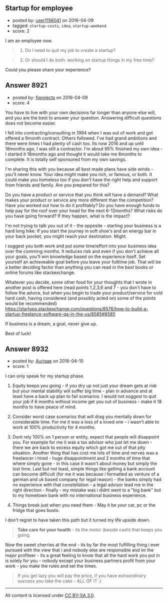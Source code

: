 ## Startup for employee

- posted by: [user1156041](https://stackexchange.com/users/1181136/user1156041) on 2016-04-09
- tagged: `startup-costs`, `idea`, `startup-weekend`
- score: 2

I am an employee now. 

> 1) Do I need to quit my job to create a startup?

> 2) Or should I do both: working on startup things in my free time?

Could you please share your experience?


## Answer 8921

- posted by: [fiprojects](https://stackexchange.com/users/5370155/fiprojects) on 2016-04-09
- score: 4

You have to live with your own decisions far longer than anyone else will, and you are the best to answer your question.  Answering difficult questions does not become easier.

I fell into contracting/consulting in 1994 when I was out of work and got offered a 9month contract. Others followed. I've had grand ambitions and there were times I had plenty of cash too. Its now 2016 and up until 18months ago, I was still a contractor. I'm about 95% finished my own idea - I started it 18months ago and thought it would take me 6months to complete. It is totally self sponsored from my own savings.

I'm sharing this with you because all best made plans have side winds - you'll never know. Your idea might make you rich, or famous, or both. It could make you homeless too if you don't have the right help and support from friends and family. Are you prepared for this?

Do you have a product or service that you think will have a demand? What makes your product or service any more different than the competition? Have you worked out how to do it profitably? Do you have enough funds to help pay for the roof over your head for the next 6-12months? What risks do you have going forward? If they happen, what is the impact?

I'm not trying to talk you out of it - the opposite - starting your business is a hard long hike. If you start the journey in soft shoe's and an energy bar in your back pocket, you might reach your destination. Might.

I suggest you both work and put some time/effort into your business idea over the comming months. It reduces risk and even if you don't achieve all your goals, you'll win knowledge based on the experience itself. Set yourself an achieveable goal before you leave your fulltime job. That will be a better deciding factor than anything you can read in the best books or online forums like stackexchange.

Whatever you decide, some other food for your thoughts that I wrote in another post is offered here (read points 1,2,3,6 and 7 - you don't have to follow the advice, but when you begin to trade your product/service for cold hard cash, having considered (and possibly acted on) some of the points would be recommended)
https://startups.stackexchange.com/questions/8576/how-to-build-a-startup-freelance-software-qa-in-the-us/8585#8585

If business is a dream, a goal, never give up.

Best of luck!


## Answer 8932

- posted by: [Aurigae](https://stackexchange.com/users/2012842/aurigae) on 2016-04-10
- score: 1


I can only speak for my startup phase.

 1. Equity keeps you going - if you dry up not just your dream gets at risk but your mental stability will suffer big time - plan in advance and at least have a back up plan to fail scenarios. I would not suggest to quit your job if 6 months without income get you out of business - make it 18 months to have peace of mind.

 2. Consider worst case scenarios that will drag you mentally down for considerable time. For me it was a loss of a loved one - i wasn't able to work at 100% productivity for 4 months.

 3. Dont rely 100% on 1 person or entity, expect that people will disappoint you.
For example for me it was a tax advisor who just let me down - there we are back to excess equity which got me out of that pity situation. 
Another thing that has cost me lots of time and nerves was a freelancer i hired - huge disappointment and 2 months of time that where simply gone - in this case it wasn't about money but simply the lost time. 
Last but not least, simple things like getting a bank account can become difficult (for me it was because i formatted as venture of a german and uk based company for legal reason) - the banks simply had no experience with that constellation - a legal advisor lead me in the right direction - finally - my mistake was i didnt went to a "big bank" but to my hometown bank with no international business experience.

 4. Things break just when you need them - May it be your car, pc or the fridge that goes busto.


I don't regret to have taken this path but it turned my life upside down. 

> **Take care for your health** - its the motor (beside cash) that keeps you going.

 Now the sweet cherries at the end - its by far the most fulfilling thing i ever pursued with the view that i and nobody else are responsible and im the major profiteer - its a great feeling to know that all the hard work you put in is solely for you - nobody except your business partners profit from your work - you make the rules and set the times. 

> If you get lazy you will pay the price, if you have extraordinary
> success you take the cake - ALL OF IT :)


 



---

All content is licensed under [CC BY-SA 3.0](https://creativecommons.org/licenses/by-sa/3.0/).
